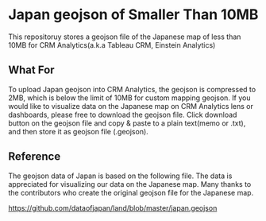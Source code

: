 # Japan geojson of Smaller Than 10MB
This repositoruy stores a geojson file of the Japanese map of less than 10MB for CRM Analytics(a.k.a Tableau CRM, Einstein Analytics)

## What For
To upload Japan geojson into CRM Analytics, the geojson is compressed to 2MB, which is below the limit of 10MB for custom mapping geojson.
If you would like to visualize data on the Japanese map on CRM Analytics lens or dashboards, please free to download the geojson file.
Click download button on the geojson file and copy & paste to a plain text(memo or .txt), and then store it as geojson file (.geojson).

## Reference
The geojson data of Japan is based on the following file.
The data is appreciated for visualizing our data on the Japanese map.
Many thanks to the contributors who create the original geojson file for the Japanese map.

https://github.com/dataofjapan/land/blob/master/japan.geojson

